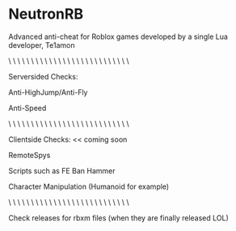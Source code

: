 # NeutronRB
Advanced anti-cheat for Roblox games developed by a single Lua developer, Te1amon

\ \ \ \ \ \ \ \ \ \ \ \ \ \ \ \ \ \ \ \ \ \ \ \ \ \ \

Serversided Checks:

Anti-HighJump/Anti-Fly

Anti-Speed

\ \ \ \ \ \ \ \ \ \ \ \ \ \ \ \ \ \ \ \ \ \ \ \ \ \ \

Clientside Checks: << coming soon

RemoteSpys

Scripts such as FE Ban Hammer

Character Manipulation (Humanoid for example)

\ \ \ \ \ \ \ \ \ \ \ \ \ \ \ \ \ \ \ \ \ \ \ \ \ \ \

Check releases for rbxm files (when they are finally released LOL)
